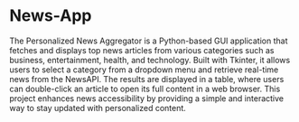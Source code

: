 # News-App

The Personalized News Aggregator is a Python-based GUI application that fetches and displays top news articles from various categories such as business, entertainment, health, and technology. Built with Tkinter, it allows users to select a category from a dropdown menu and retrieve real-time news from the NewsAPI. The results are displayed in a table, where users can double-click an article to open its full content in a web browser. This project enhances news accessibility by providing a simple and interactive way to stay updated with personalized content.
